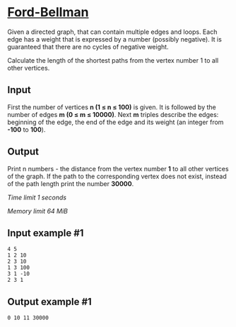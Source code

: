 # [Ford-Bellman](https://www.e-olymp.com/en/problems/1453)

Given a directed graph, that can contain multiple edges and loops. Each edge has a weight that is expressed by a number (possibly negative). It is guaranteed that there are no cycles of negative weight.

Calculate the length of the shortest paths from the vertex number 1 to all other vertices.

## Input

First the number of vertices **n (1 ≤ n ≤ 100)** is given. It is followed by the number of edges **m (0 ≤ m ≤ 10000)**. Next **m** triples describe the edges: beginning of the edge, the end of the edge and its weight (an integer from **-100** to **100**).

## Output

Print n numbers - the distance from the vertex number **1** to all other vertices of the graph. If the path to the corresponding vertex does not exist, instead of the path length print the number **30000**.

*Time limit 1 seconds*

*Memory limit 64 MiB*


## Input example #1

```
4 5
1 2 10
2 3 10
1 3 100
3 1 -10
2 3 1
```

## Output example #1

```
0 10 11 30000
```
